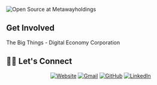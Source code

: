 
![Open Source at Metawayholdings](https://metawayholdings.com/img/Logo-cmc.png) 

## Get Involved
The Big Things - Digital Economy Corporation


## 🙋‍♀️ Let's Connect
<p align="center">
  <a href="https://metawayholdings.com/"><img src="https://img.icons8.com/bubbles/50/000000/web.png" alt="Website"/></a>
	<a href="mailto:cto@metawayholdings.com"><img src="https://img.icons8.com/bubbles/50/000000/gmail.png" alt="Gmail"/></a>
	<a href="https://github.com/Metaway-Holdings"><img src="https://img.icons8.com/bubbles/50/000000/github.png" alt="GitHub"/></a>
  <a href="https://www.linkedin.com/company/metawayholdings/"><img src="https://img.icons8.com/bubbles/50/000000/linkedin.png" alt="LinkedIn"/></a>

</p>
